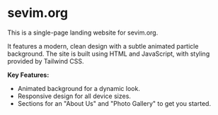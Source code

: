 # **sevim.org**

This is a single-page landing website for sevim.org.

It features a modern, clean design with a subtle animated particle background. The site is built using HTML and JavaScript, with styling provided by Tailwind CSS.

**Key Features:**

* Animated background for a dynamic look.  
* Responsive design for all device sizes.  
* Sections for an "About Us" and "Photo Gallery" to get you started.